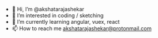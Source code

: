 - 👋 Hi, I’m @akshatarajashekar
- 👀 I’m interested in coding / sketching
- 🌱 I’m currently learning angular, vuex, react
- 📫 How to reach me akshatarajashekar@protonmail.com

<!---
akshatarajashekar/akshatarajashekar is a ✨ special ✨ repository because its `README.md` (this file) appears on your GitHub profile.
You can click the Preview link to take a look at your changes.
--->

